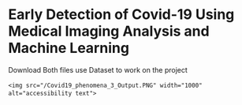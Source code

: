 # Early Detection of Covid-19 Using Medical Imaging Analysis and Machine Learning
Download Both files 
use Dataset to work on the project

<p align="center">

    <img src="/Covid19_phenomena_3_Output.PNG" width="1000" alt="accessibility text">
</p>
